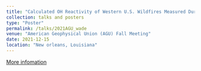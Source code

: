 ```yaml
---
title: "Calculated OH Reactivity of Western U.S. Wildfires Measured During WE-CAN"
collection: talks and posters
type: "Poster"
permalink: /talks/2021AGU_wade
venue: "American Geophysical Union (AGU) Fall Meeting"
date: 2021-12-15
location: "New orleans, Louisiana"
---
```

[More infomation](https://agu.confex.com/agu/fm21/meetingapp.cgi/Paper/910352)
